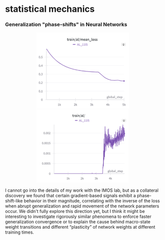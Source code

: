 # statistical mechanics

### Generalization "phase-shifts" in Neural Networks

<p align="center">
  <img src="imgs/stat_mech1.png"  width="300" title="Test Loss of the Neural Network" />
  <img src="imgs/stat_mech2.png"  width="300" title="Some signal :')" />
</p>


I cannot go into the details of my work with the IMOS lab, but as a collateral discovery we found that certain gradient-based signals exhibit a phase-shift-like behavior in their magnitude, correlating with the inverse of the loss when abrupt generalization and rapid movement of the network parameters occur. We didn't fully explore this direction yet, but I think it might be interesting to investigate rigorously similar phenomena to enforce faster generalization convergence or to explain the cause behind macro-state weight transitions and different “plasticity” of network weights at different training times.
